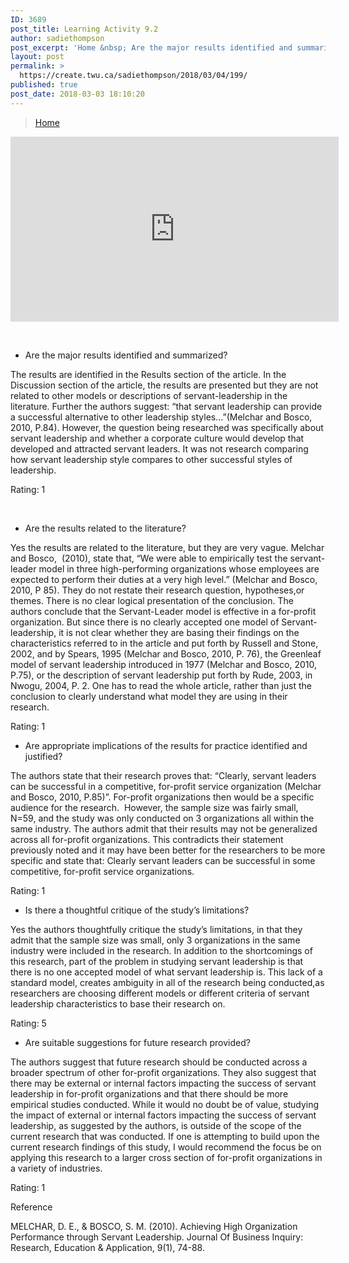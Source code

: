 ```yaml
---
ID: 3689
post_title: Learning Activity 9.2
author: sadiethompson
post_excerpt: 'Home &nbsp; Are the major results identified and summarized? The results are identified in the Results section of the article. In the Discussion section of the article, the results are presented but they are not related to other models or descriptions of servant-leadership in the literature. Further the authors suggest: &ldquo;that servant leadership can provide &hellip; <p><a href="https://create.twu.ca/sadiethompson/2018/03/04/199/">Continue reading<span> "Learning Activity 9.2"</span></a></p>'
layout: post
permalink: >
  https://create.twu.ca/sadiethompson/2018/03/04/199/
published: true
post_date: 2018-03-03 18:10:20
---
```

<blockquote class="wp-embedded-content" data-secret="KCjijzWlVp"><p><a href="https://create.twu.ca/ldrs591-sp18/">Home</a></p></blockquote>
<p><iframe class="wp-embedded-content" sandbox="allow-scripts" security="restricted" src="https://create.twu.ca/ldrs591-sp18/embed/#?secret=KCjijzWlVp" data-secret="KCjijzWlVp" width="525" height="296" title="&#8220;Home&#8221; &#8212; Leadership 591: Scholarly Inquiry" frameborder="0" marginwidth="0" marginheight="0" scrolling="no"></iframe></p>
<p>&nbsp;</p>
<ul>
<li style="font-weight: 400"><span style="font-weight: 400">Are the major results identified and summarized?</span></li>
</ul>
<p><span style="font-weight: 400">The results are identified in the Results section of the article. In the Discussion section of the article, the results are presented but they are not related to other models or descriptions of servant-leadership in the literature. Further the authors suggest: “that servant leadership can provide a successful alternative to other leadership styles…”(Melchar and Bosco, 2010, P.84). However, the question being researched was specifically about servant leadership and whether a corporate culture would develop that developed and attracted servant leaders. It was not research comparing how servant leadership style compares to other successful styles of leadership.</span></p>
<p><span style="font-weight: 400">Rating: 1</span></p>
<p>&nbsp;</p>
<ul>
<li style="font-weight: 400"><span style="font-weight: 400">Are the results related to the literature?</span></li>
</ul>
<p><span style="font-weight: 400">Yes the results are related to the literature, but they are very vague. Melchar and Bosco,  (2010), state that, “We were able to empirically test the servant-leader model in three high-performing organizations whose employees are expected to perform their duties at a very high level.” (Melchar and Bosco, 2010, P 85). They do not restate their research question, hypotheses,or themes. There is no clear logical presentation of the conclusion. The authors conclude that the Servant-Leader model is effective in a for-profit organization. But since there is no clearly accepted one model of Servant-leadership, it is not clear whether they are basing their findings on the characteristics referred to in the article and put forth by Russell and Stone, 2002, and by Spears, 1995 (Melchar and Bosco, 2010, P. 76), the Greenleaf model of servant leadership introduced in 1977 (Melchar and Bosco, 2010, P.75), or the description of servant leadership put forth by Rude, 2003, in Nwogu, 2004, P. 2. One has to read the whole article, rather than just the conclusion to clearly understand what model they are using in their research.</span></p>
<p><span style="font-weight: 400">Rating: 1</span></p>
<ul>
<li style="font-weight: 400"><span style="font-weight: 400">Are appropriate implications of the results for practice identified and justified?</span></li>
</ul>
<p><span style="font-weight: 400">The authors state that their research proves that: “Clearly, servant leaders can be successful in a competitive, for-profit service organization (Melchar and Bosco, 2010, P.85)”. For-profit organizations then would be a specific audience for the research.  However, the sample size was fairly small, N=59, and the study was only conducted on 3 organizations all within the same industry. The authors admit that their results may not be generalized across all for-profit organizations. This contradicts their statement previously noted and it may have been better for the researchers to be more specific and state that: Clearly servant leaders can be successful in some competitive, for-profit service organizations. </span></p>
<p><span style="font-weight: 400">Rating: 1</span></p>
<ul>
<li style="font-weight: 400"><span style="font-weight: 400">Is there a thoughtful critique of the study’s limitations?</span></li>
</ul>
<p><span style="font-weight: 400">Yes the authors thoughtfully critique the study’s limitations, in that they admit that the sample size was small, only 3 organizations in the same industry were included in the research. In addition to the shortcomings of this research, part of the problem in studying servant leadership is that there is no one accepted model of what servant leadership is. This lack of a standard model, creates ambiguity in all of the research being conducted,as researchers are choosing different models or different criteria of servant leadership characteristics to base their research on.</span></p>
<p><span style="font-weight: 400">Rating: 5</span></p>
<ul>
<li style="font-weight: 400"><span style="font-weight: 400">Are suitable suggestions for future research provided?</span></li>
</ul>
<p><span style="font-weight: 400">The authors suggest that future research should be conducted across a broader spectrum of other for-profit organizations. They also suggest that there may be external or internal factors impacting the success of servant leadership in for-profit organizations and that there should be more empirical studies conducted. While it would no doubt be of value, studying the impact of external or internal factors impacting the success of servant leadership, as suggested by the authors, is outside of the scope of the current research that was conducted. If one is attempting to build upon the current research findings of this study, I would recommend the focus be on applying this research to a larger cross section of for-profit organizations in a variety of industries.</span></p>
<p><span style="font-weight: 400">Rating: 1</span></p>
<p><span style="font-weight: 400">Reference</span></p>
<p><span style="font-weight: 400">MELCHAR, D. E., &amp; BOSCO, S. M. (2010). Achieving High Organization Performance through Servant Leadership. Journal Of Business Inquiry: Research, Education &amp; Application, 9(1), 74-88.</span></p>